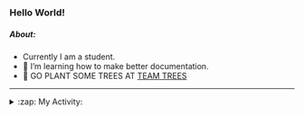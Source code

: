 ### Hello World!

##### About:
- Currently I am a student.
- 🌱 I’m learning how to make better documentation.
- 🌱 GO PLANT SOME TREES AT [TEAM TREES](https://teamtrees.org/)

---
<details>
  <summary>:zap: My Activity:</summary>
  
<!--START_SECTION:waka-->
![Code Time](http://img.shields.io/badge/Code%20Time-1%2C171%20hrs%2034%20mins-blue)

**I'm a Night 🦉** 

```text
🌞 Morning                1907 commits        ███░░░░░░░░░░░░░░░░░░░░░░   10.11 % 
🌆 Daytime                6409 commits        ████████░░░░░░░░░░░░░░░░░   33.98 % 
🌃 Evening                5390 commits        ███████░░░░░░░░░░░░░░░░░░   28.57 % 
🌙 Night                  5157 commits        ███████░░░░░░░░░░░░░░░░░░   27.34 % 
```
📅 **I'm Most Productive on Wednesday** 

```text
Monday                   2653 commits        ████░░░░░░░░░░░░░░░░░░░░░   14.06 % 
Tuesday                  2579 commits        ███░░░░░░░░░░░░░░░░░░░░░░   13.67 % 
Wednesday                4407 commits        ██████░░░░░░░░░░░░░░░░░░░   23.36 % 
Thursday                 2438 commits        ███░░░░░░░░░░░░░░░░░░░░░░   12.92 % 
Friday                   1967 commits        ███░░░░░░░░░░░░░░░░░░░░░░   10.43 % 
Saturday                 1654 commits        ██░░░░░░░░░░░░░░░░░░░░░░░   08.77 % 
Sunday                   3165 commits        ████░░░░░░░░░░░░░░░░░░░░░   16.78 % 
```


📊 **This Week I Spent My Time On** 

```text
🔥 Editors: 
IntelliJ                 3 hrs 56 mins       █████████████░░░░░░░░░░░░   53.80 % 
VS Code                  3 hrs 23 mins       ████████████░░░░░░░░░░░░░   46.20 % 

🐱‍💻 Projects: 
intro                    3 hrs 48 mins       █████████████░░░░░░░░░░░░   52.04 % 
iris-flower-ml           3 hrs 23 mins       ████████████░░░░░░░░░░░░░   46.20 % 
android-demo             7 mins              ░░░░░░░░░░░░░░░░░░░░░░░░░   01.76 % 
Unknown Project          0 secs              ░░░░░░░░░░░░░░░░░░░░░░░░░   00.00 % 
```


 Last Updated on 27/08/2023 22:10:04 UTC
<!--END_SECTION:waka-->
</details>
